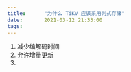 ```yaml
---
title:      "为什么 TiKV 应该采用列式存储"
date:       2021-03-12 21:33:00
tags:
---
```


1. 减少编解码时间
1. 允许增量更新
1. 